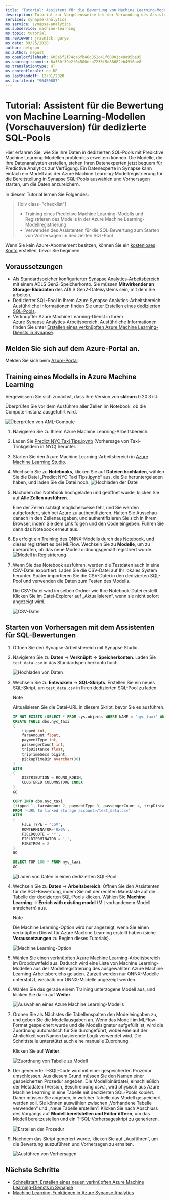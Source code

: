 ```yaml
---
title: 'Tutorial: Assistent für die Bewertung von Machine Learning-Modellen für dedizierte SQL-Pools'
description: Tutorial zur Vorgehensweise bei der Verwendung des Assistenten für die Bewertung von Machine Learning-Modellen zur Anreicherung von Daten in dedizierten SQL-Pools
services: synapse-analytics
ms.service: synapse-analytics
ms.subservice: machine-learning
ms.topic: tutorial
ms.reviewer: jrasnick, garye
ms.date: 09/25/2020
author: nelgson
ms.author: negust
ms.openlocfilehash: 605a5f2f74ca6fb46d851c41f60001c48a95be95
ms.sourcegitcommit: 6a350f39e2f04500ecb7235f5d88682eb4910ae8
ms.translationtype: HT
ms.contentlocale: de-DE
ms.lasthandoff: 12/01/2020
ms.locfileid: "96450887"
---
```

# <a name="tutorial-machine-learning-model-scoring-wizard-preview-for-dedicated-sql-pools"></a>Tutorial: Assistent für die Bewertung von Machine Learning-Modellen (Vorschauversion) für dedizierte SQL-Pools

Hier erfahren Sie, wie Sie Ihre Daten in dedizierten SQL-Pools mit Predictive Machine Learning-Modellen problemlos erweitern können.  Die Modelle, die Ihre Datenanalysten erstellen, stehen Ihren Datenexperten jetzt bequem für Predictive Analytics zur Verfügung. Ein Datenexperte in Synapse kann einfach ein Modell aus der Azure Machine Learning-Modellregistrierung für die Bereitstellung in Synapse SQL-Pools auswählen und Vorhersagen starten, um die Daten anzureichern.

In diesem Tutorial lernen Sie Folgendes:

> [!div class="checklist"]
> - Training eines Predictive Machine Learning-Modells und Registrieren des Modells in der Azure Machine Learning-Modellregistrierung
> - Verwenden des Assistenten für die SQL-Bewertung zum Starten von Vorhersagen im dedizierten SQL-Pool

Wenn Sie kein Azure-Abonnement besitzen, können Sie ein [kostenloses Konto](https://azure.microsoft.com/free/) erstellen, bevor Sie beginnen.

## <a name="prerequisites"></a>Voraussetzungen

- Als Standardspeicher konfigurierter [Synapse Analytics-Arbeitsbereich](../get-started-create-workspace.md) mit einem ADLS Gen2-Speicherkonto. Sie müssen **Mitwirkender an Storage-Blobdaten** des ADLS Gen2-Dateisystems sein, mit dem Sie arbeiten.
- Dedizierter SQL-Pool in Ihrem Azure Synapse Analytics-Arbeitsbereich. Ausführliche Informationen finden Sie unter [Erstellen eines dedizierten SQL-Pools](../quickstart-create-sql-pool-studio.md).
- Verknüpfter Azure Machine Learning-Dienst in Ihrem Azure Synapse Analytics-Arbeitsbereich. Ausführliche Informationen finden Sie unter [Erstellen eines verknüpften Azure Machine Learning-Diensts in Synapse](quickstart-integrate-azure-machine-learning.md).

## <a name="sign-in-to-the-azure-portal"></a>Melden Sie sich auf dem Azure-Portal an.

Melden Sie sich beim [Azure-Portal](https://portal.azure.com/)

## <a name="train-a-model-in-azure-machine-learning"></a>Training eines Modells in Azure Machine Learning

Vergewissern Sie sich zunächst, dass Ihre Version von **sklearn** 0.20.3 ist.

Überprüfen Sie vor dem Ausführen aller Zellen im Notebook, ob die Compute-Instanz ausgeführt wird.

![Überprüfen von AML-Compute](media/tutorial-sql-pool-model-scoring-wizard/tutorial-sql-scoring-wizard-train-00b.png)

1. Navigieren Sie zu Ihrem Azure Machine Learning-Arbeitsbereich.

1. Laden Sie [Predict NYC Taxi Tips.ipynb](https://go.microsoft.com/fwlink/?linkid=2144301) (Vorhersage von Taxi-Trinkgeldern in NYC) herunter.

1. Starten Sie den Azure Machine Learning-Arbeitsbereich in [Azure Machine Learning Studio](https://ml.azure.com).

1. Wechseln Sie zu **Notebooks**, klicken Sie auf **Dateien hochladen**, wählen Sie die Datei „Predict NYC Taxi Tips.ipynb“ aus, die Sie heruntergeladen haben, und laden Sie die Datei hoch.
   ![Hochladen der Datei](media/tutorial-sql-pool-model-scoring-wizard/tutorial-sql-scoring-wizard-train-00a.png)

1. Nachdem das Notebook hochgeladen und geöffnet wurde, klicken Sie auf **Alle Zellen ausführen**.

   Eine der Zellen schlägt möglicherweise fehl, und Sie werden aufgefordert, sich bei Azure zu authentifizieren. Halten Sie Ausschau danach in den Zellenausgaben, und authentifizieren Sie sich in Ihrem Browser, indem Sie dem Link folgen und den Code eingeben. Führen Sie dann das Notebook erneut aus.

1. Es erfolgt ein Training des ONNX-Modells durch das Notebook, und dieses registriert es bei MLFlow. Wechseln Sie zu **Modelle**, um zu überprüfen, ob das neue Modell ordnungsgemäß registriert wurde.
   ![Modell in Registrierung](media/tutorial-sql-pool-model-scoring-wizard/tutorial-sql-scoring-wizard-train-00c.png)

1. Wenn Sie das Notebook ausführen, werden die Testdaten auch in eine CSV-Datei exportiert. Laden Sie die CSV-Datei auf Ihr lokales System herunter. Später importieren Sie die CSV-Datei in den dedizierten SQL-Pool und verwenden die Daten zum Testen des Modells.

   Die CSV-Datei wird im selben Ordner wie Ihre Notebook-Datei erstellt. Klicken Sie im Datei-Explorer auf „Aktualisieren“, wenn sie nicht sofort angezeigt wird.

   ![CSV-Datei](media/tutorial-sql-pool-model-scoring-wizard/tutorial-sql-scoring-wizard-train-00d.png)

## <a name="launch-predictions-with-sql-scoring-wizard"></a>Starten von Vorhersagen mit dem Assistenten für SQL-Bewertungen

1. Öffnen Sie den Synapse-Arbeitsbereich mit Synapse Studio.

1. Navigieren Sie zu **Daten** -> **Verknüpft** -> **Speicherkonten**. Laden Sie `test_data.csv` in das Standardspeicherkonto hoch.

   ![Hochladen von Daten](media/tutorial-sql-pool-model-scoring-wizard/tutorial-sql-scoring-wizard-00a.png)

1. Wechseln Sie zu **Entwickeln** -> **SQL-Skripts**. Erstellen Sie ein neues SQL-Skript, um `test_data.csv` in Ihren dedizierten SQL-Pool zu laden.

   > [!NOTE]
   > Aktualisieren Sie die Datei-URL in diesem Skript, bevor Sie es ausführen.

   ```SQL
   IF NOT EXISTS (SELECT * FROM sys.objects WHERE NAME = 'nyc_taxi' AND TYPE = 'U')
   CREATE TABLE dbo.nyc_taxi
   (
       tipped int,
       fareAmount float,
       paymentType int,
       passengerCount int,
       tripDistance float,
       tripTimeSecs bigint,
       pickupTimeBin nvarchar(30)
   )
   WITH
   (
       DISTRIBUTION = ROUND_ROBIN,
       CLUSTERED COLUMNSTORE INDEX
   )
   GO
   
   COPY INTO dbo.nyc_taxi
   (tipped 1, fareAmount 2, paymentType 3, passengerCount 4, tripDistance 5, tripTimeSecs 6, pickupTimeBin 7)
   FROM '<URL to linked storage account>/test_data.csv'
   WITH
   (
       FILE_TYPE = 'CSV',
       ROWTERMINATOR='0x0A',
       FIELDQUOTE = '"',
       FIELDTERMINATOR = ',',
       FIRSTROW = 2
   )
   GO
   
   SELECT TOP 100 * FROM nyc_taxi
   GO
   ```

   ![Laden von Daten in einen dedizierten SQL-Pool](media/tutorial-sql-pool-model-scoring-wizard/tutorial-sql-scoring-wizard-00b.png)

1. Wechseln Sie zu **Daten** -> **Arbeitsbereich**. Öffnen Sie den Assistenten für die SQL-Bewertung, indem Sie mit der rechten Maustaste auf die Tabelle der dedizierten SQL-Pools klicken. Wählen Sie **Machine Learning** -> **Enrich with existing model** (Mit vorhandenem Modell anreichern) aus.

   > [!NOTE]
   > Die Machine Learning-Option wird nur angezeigt, wenn Sie einen verknüpften Dienst für Azure Machine Learning erstellt haben (siehe **Voraussetzungen** zu Beginn dieses Tutorials).

   ![Machine Learning-Option](media/tutorial-sql-pool-model-scoring-wizard/tutorial-sql-scoring-wizard-00c.png)

1. Wählen Sie einen verknüpften Azure Machine Learning-Arbeitsbereich im Dropdownfeld aus. Dadurch wird eine Liste von Machine Learning-Modellen aus der Modellregistrierung des ausgewählten Azure Machine Learning-Arbeitsbereichs geladen. Zurzeit werden nur ONNX-Modelle unterstützt, weshalb nur ONNX-Modelle angezeigt werden.

1. Wählen Sie das gerade einem Training unterzogene Modell aus, und klicken Sie dann auf **Weiter**.

   ![Auswählen eines Azure Machine Learning-Modells](media/tutorial-sql-pool-model-scoring-wizard/tutorial-sql-scoring-wizard-00d.png)

1. Ordnen Sie als Nächstes die Tabellenspalten den Modelleingaben zu, und geben Sie die Modellausgaben an. Wenn das Modell im MLFlow-Format gespeichert wurde und die Modellsignatur aufgefüllt ist, wird die Zuordnung automatisch für Sie durchgeführt, wobei eine auf der Ähnlichkeit von Namen basierende Logik verwendet wird. Die Schnittstelle unterstützt auch eine manuelle Zuordnung.

   Klicken Sie auf **Weiter**.

   ![Zuordnung von Tabelle zu Modell](media/tutorial-sql-pool-model-scoring-wizard/tutorial-sql-scoring-wizard-00e.png)

1. Der generierte T-SQL-Code wird mit einer gespeicherten Prozedur umschlossen. Aus diesem Grund müssen Sie den Namen einer gespeicherten Prozedur angeben. Die Modellbinärdatei, einschließlich der Metadaten (Version, Beschreibung usw.), wird physisch aus Azure Machine Learning in eine Tabelle mit dedizierten SQL-Pools kopiert. Daher müssen Sie angeben, in welcher Tabelle das Modell gespeichert werden soll. Sie können auswählen zwischen „Vorhandene Tabelle verwenden“ und „Neue Tabelle erstellen“. Klicken Sie nach Abschluss des Vorgangs auf **Modell bereitstellen und Editor öffnen**, um das Modell bereitzustellen und ein T-SQL-Vorhersageskript zu generieren.

   ![Erstellen der Prozedur](media/tutorial-sql-pool-model-scoring-wizard/tutorial-sql-scoring-wizard-00f.png)

1. Nachdem das Skript generiert wurde, klicken Sie auf „Ausführen“, um die Bewertung auszuführen und Vorhersagen zu erhalten.

   ![Ausführen von Vorhersagen](media/tutorial-sql-pool-model-scoring-wizard/tutorial-sql-scoring-wizard-00g.png)

## <a name="next-steps"></a>Nächste Schritte

- [Schnellstart: Erstellen eines neuen verknüpften Azure Machine Learning-Diensts in Synapse](quickstart-integrate-azure-machine-learning.md)
- [Machine Learning-Funktionen in Azure Synapse Analytics](what-is-machine-learning.md)

